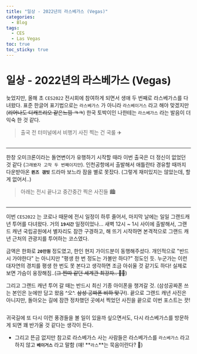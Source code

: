```yaml
---
title: "일상 - 2022년의 라스베가스 (Vegas)"
categories:
  - Blog
tags:
  - CES
  - Las Vegas
toc: true
toc_sticky: true
---
```


# 일상 - 2022년의 라스베가스 (Vegas)

늦었지만, 올해 초 `CES2022` 전시회에 참여하게 되면서 생애 두 번째로 라스베가스를 다녀왔다. 표준 한글어 표기법으로는 `라스베가스` 가 아니라 `라스베이거스` 라고 해야 맞겠지만 (~~리어나도 디캐프리오 같은느낌 ㅋㅋ~~) 한국 토박이인 나한테는 `라스베가스` 라는 발음이 더 익숙 한 것 같다.

> 출국 전 터미널에서 비행기 사진 찍는 건 국룰 ✈️

<figure style="width: 97%" class="align-center">
  <img src="{{ site.url }}{{ site.baseurl }}/assets/images/blog-ces-fig1.png" alt="">
</figure>

---

한창 오미크론이라는 돌연변이가 유행하기 시작할 때라 이번 출국은 더 정신이 없었던 것 같다 (`그래봤자 고작 두 번째이지만`). 인천공항에서 출발해서 애틀란타 경유할 때까지 다운받아온 **`퀸즈 갬빗`** 드라마 보느라 잠을 별로 못잤다. (그렇게 재미있지는 않았는데, 할 게 없어서..)

>아래는 전시 끝나고 중간중간 찍은 사진들 🏙️ 

<figure style="width: 97%" class="align-center">
  <img src="{{ site.url }}{{ site.baseurl }}/assets/images/blog-ces-fig2.png" alt="">
</figure>

---

이번 `CES2022` 는 코로나 때문에 전시 일정이 하루 줄어서, 마지막 날에는 일일 그랜드캐년 투어를 다녀왔다. 거의 **`19시간`** 일정이었나... 새벽 12시 ~ 1시 사이에 출발해서, 그랜드 캐년 국립공원에서 별자리도 잠깐 구경하고, 해 뜨기 시작하면 본격적으로 그랜드 캐년 근처의 관광지를 투어하는 코스였다.

금액은 한화로 **`20만원`** 정도였고, 한인 현지 가이드분이 동행해주셨다. 개인적으로 "반드시 가야한다" 는 아니지만 "평생 한 번 정도는 가볼만 하다?" 정도인 듯. 누군가는 이런 대자연의 경치를 평생 한 번도 못 본다고 생각하면 조금 아쉬울 것 같기도 하다! 실제로 보면 가슴이 웅장해짐..(~~그 찐따 같던 세계관 최강자.. 💜💛~~)

그리고 그랜드 캐년 투어 갈 때는 반드시 최신 기종 아이폰을 챙겨갈 것. (삼성공짜폰 쓰는 본인은 눈에만 담고 왔음 ^오^. ~~삼성 공짜폰 비하 맞구!~~). 끝으로 그랜드 캐년 사진은 아니지만, 돌아오는 길에 잠깐 정차했던 곳에서 찍었던 사진을 끝으로 이번 포스트는 끗!


<figure style="width: 97%" class="align-center">
  <img src="{{ site.url }}{{ site.baseurl }}/assets/images/blog-ces-fig3.png" alt="">
</figure>

귀국길에 또 다시 이런 풍경들을 볼 일이 있을까 싶으면서도, 다시 라스베가스를 방문하게 되면 꽤 반가울 것 같다는 생각이 든다. 

* 그리고 뜬금 없지만 참고로 라스베가스 사는 사람들은 라스베가스를 `라스베가스` 라고 하지 않고 **`베이거스`** 라고 말함 (얘! **`라스`**는 묵음이란다? 🤣)
